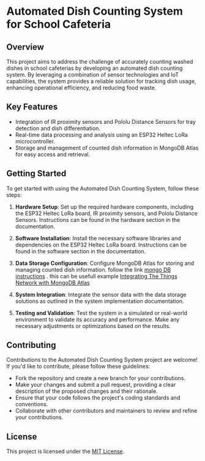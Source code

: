 # Automated Dish Counting System for School Cafeteria

## Overview
This project aims to address the challenge of accurately counting washed dishes in school cafeterias by developing an automated dish counting system. By leveraging a combination of sensor technologies and IoT capabilities, the system provides a reliable solution for tracking dish usage, enhancing operational efficiency, and reducing food waste.

## Key Features
- Integration of IR proximity sensors and Pololu Distance Sensors for tray detection and dish differentiation.
- Real-time data processing and analysis using an ESP32 Heltec LoRa microcontroller.
- Storage and management of counted dish information in MongoDB Atlas for easy access and retrieval.


## Getting Started
To get started with using the Automated Dish Counting System, follow these steps:
1. **Hardware Setup**: Set up the required hardware components, including the ESP32 Heltec LoRa board, IR proximity sensors, and Pololu Distance Sensors. Instructions can be found in the hardware section in the documentation.
2. **Software Installation**: Install the necessary software libraries and dependencies on the ESP32 Heltec LoRa board. Instructions can be found in the software section in the documentation.
3. **Data Storage Configuration**: Configure MongoDB Atlas for storing and managing counted dish information. follow the link [mongo DB instructions]([URL](https://www.google.com/search?q=Build+a+Totally+Serverless+REST+API+with+MongoDB+Atlas&rlz=1C5CHFA_enSE1080SE1080&oq=Build+a+Totally+Serverless+REST+API+with+MongoDB+Atlas&gs_lcrp=EgZjaHJvbWUyBggAEEUYOdIBBzMxN2owajeoAgiwAgE&sourceid=chrome&ie=UTF-8#fpstate=ive&vld=cid:96992ada,vid:FkD_tf8vkfg,st:0))
. this can be usefull example [Integrating The Things Network with MongoDB Atlas](https://www.joholtech.com/blog/2022/08/20/mongodbatlas-ttn.html)

4. **System Integration**: Integrate the sensor data with the data storage solutions as outlined in the system implementation documentation.
5. **Testing and Validation**: Test the system in a simulated or real-world environment to validate its accuracy and performance. Make any necessary adjustments or optimizations based on the results.

## Contributing
Contributions to the Automated Dish Counting System project are welcome! If you'd like to contribute, please follow these guidelines:
- Fork the repository and create a new branch for your contributions.
- Make your changes and submit a pull request, providing a clear description of the proposed changes and their rationale.
- Ensure that your code follows the project's coding standards and conventions.
- Collaborate with other contributors and maintainers to review and refine your contributions.

## License
This project is licensed under the [MIT License](LICENSE).
